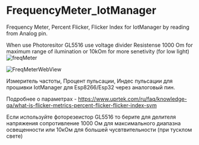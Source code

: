 # FrequencyMeter_IotManager
Frequency Meter, Percent Flicker, Flicker Index for IotManager by reading from Analog pin.

When use Photoresitor GL5516 use voltage divider Resistense 1000 Om for maximum range of ilumination or 10kOm for more senetivity (for low light)
![freqMeter](https://user-images.githubusercontent.com/4175310/196288090-e0927166-1d5a-453d-aeca-f00d5c734c5b.png)


![FreqMeterWebView](https://user-images.githubusercontent.com/4175310/196288916-9a79bb97-90c4-4f06-8625-4ccf2a6485a5.png)

Измеритель частоты, Процент пульсации, Индес пульсации для прошивки IotManager для Esp8266/Esp32 через аналоговый пин.

Подробнее о параметрах - 
https://www.uprtek.com/ru/faq/knowledge-qa/what-is-flicker-metrics-percent-flicker-flicker-index-svm

Если используйте фоторезеистор GL5516 то берите для делителя напряжения сопротивление 1000 Ом для максимального диапазна освещенности или 10кОм для большей чусвтвительности (при тусклом свете)


